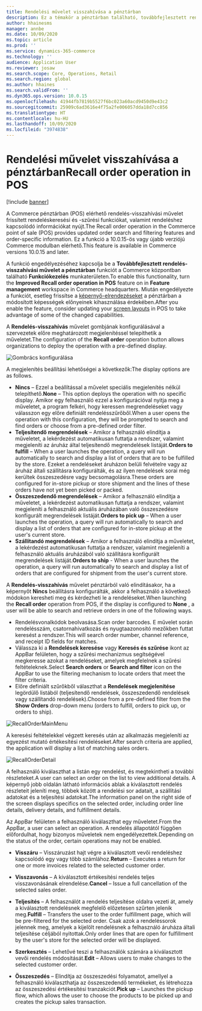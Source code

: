 ```yaml
---
title: Rendelési művelet visszahívása a pénztárban
description: Ez a témakör a pénztárban található, továbbfejlesztett rendelés-visszahívási oldalak kiemelt funkcióit ismerteti.
author: hhainesms
manager: annbe
ms.date: 10/09/2020
ms.topic: article
ms.prod: ''
ms.service: dynamics-365-commerce
ms.technology: ''
audience: Application User
ms.reviewer: josaw
ms.search.scope: Core, Operations, Retail
ms.search.region: global
ms.author: hhaines
ms.search.validFrom: ''
ms.dyn365.ops.version: 10.0.15
ms.openlocfilehash: 41944fb7819b5527f6bc023a60acd9450d9e43c2
ms.sourcegitcommit: 25909c6ad3616e4f75a2fe006057dda18d7cc856
ms.translationtype: HT
ms.contentlocale: hu-HU
ms.lasthandoff: 10/09/2020
ms.locfileid: "3974838"
---
```

# <a name="recall-order-operation-in-pos"></a><span data-ttu-id="23a70-103">Rendelési művelet visszahívása a pénztárban</span><span class="sxs-lookup"><span data-stu-id="23a70-103">Recall order operation in POS</span></span>

[!include [banner](includes/banner.md)]

<span data-ttu-id="23a70-104">A Commerce pénztárban (POS) elérhető rendelés-visszahívási művelet frissített rendeléskeresési és -szűrési funkciókat, valamint rendeléshez kapcsolódó információkat nyújt.</span><span class="sxs-lookup"><span data-stu-id="23a70-104">The Recall order operation in the Commerce point of sale (POS) provides updated order search and filtering features and order-specific information.</span></span> <span data-ttu-id="23a70-105">Ez a funkció a 10.0.15-ös vagy újabb verziójú Commerce modulban elérhető.</span><span class="sxs-lookup"><span data-stu-id="23a70-105">This feature is available in Commerce versions 10.0.15 and later.</span></span>

<span data-ttu-id="23a70-106">A funkció engedélyezéséhez kapcsolja be a **Továbbfejlesztett rendelés-visszahívási művelet a pénztárban** funkciót a Commerce központban található **Funkciókezelés** munkaterületen.</span><span class="sxs-lookup"><span data-stu-id="23a70-106">To enable this functionality, turn the **Improved Recall order operation in POS** feature on in **Feature management** workspace in Commerce headquarters.</span></span> <span data-ttu-id="23a70-107">Miután engedélyezte a funkciót, esetleg frissítse a [képernyő-elrendezéseket](pos-screen-layouts.md) a pénztárban a módosított képességek előnyeinek kihasználása érdekében.</span><span class="sxs-lookup"><span data-stu-id="23a70-107">After you enable the feature, consider updating your [screen layouts](pos-screen-layouts.md) in POS to take advantage of some of the changed  capabilities.</span></span>

<span data-ttu-id="23a70-108">A **Rendelés-visszahívás** művelet gombjának konfigurálásával a szervezetek előre meghatározott megjelenítéssel telepíthetik a műveletet.</span><span class="sxs-lookup"><span data-stu-id="23a70-108">The configuration of the **Recall order** operation button allows organizations to deploy the operation with a pre-defined display.</span></span>

![Gombrács konfigurálása](media/recallorderbuttongrid.png)

<span data-ttu-id="23a70-110">A megjelenítés beállítási lehetőségei a következők:</span><span class="sxs-lookup"><span data-stu-id="23a70-110">The display options are as follows.</span></span>
- <span data-ttu-id="23a70-111">**Nincs** – Ezzel a beállítással a művelet speciális megjelenítés nélkül telepíthető.</span><span class="sxs-lookup"><span data-stu-id="23a70-111">**None** – This option deploys the operation with no specific display.</span></span> <span data-ttu-id="23a70-112">Amikor egy felhasználó ezzel a konfigurációval nyitja meg a műveletet, a program felkéri, hogy keressen megrendeléseket vagy válasszon egy előre definiált rendelésszűrőből.</span><span class="sxs-lookup"><span data-stu-id="23a70-112">When a user opens the operation with this configuration, they will be prompted to search and find orders or choose from a pre-defined order filter.</span></span>
- <span data-ttu-id="23a70-113">**Teljesítendő megrendelések** – Amikor a felhasználó elindítja a műveletet, a lekérdezést automatikusan futtatja a rendszer, valamint megjeleníti az áruház által teljesítendő megrendelések listáját.</span><span class="sxs-lookup"><span data-stu-id="23a70-113">**Orders to fulfill** – When a user launches the operation, a query will run automatically to search and display a list of orders that are to be fulfilled by the store.</span></span> <span data-ttu-id="23a70-114">Ezeket a rendeléseket áruházon belüli felvételre vagy az áruház általi szállításra konfigurálták, és az ilyen rendelések sorai még kerültek összeszedésre vagy becsomagolásra.</span><span class="sxs-lookup"><span data-stu-id="23a70-114">These orders are configured for in-store pickup or store shipment and the lines of these orders have not yet been picked or packed.</span></span>
- <span data-ttu-id="23a70-115">**Összeszedendő megrendelések** – Amikor a felhasználó elindítja a műveletet, a lekérdezést automatikusan futtatja a rendszer, valamint megjeleníti a felhasználó aktuális áruházában való összeszedésre konfigurált megrendelések listáját.</span><span class="sxs-lookup"><span data-stu-id="23a70-115">**Orders to pick up** – When a user launches the operation, a query will run automatically to search and display a list of orders that are configured for in-store pickup at the user's current store.</span></span>
- <span data-ttu-id="23a70-116">**Szállítandó megrendelések** – Amikor a felhasználó elindítja a műveletet, a lekérdezést automatikusan futtatja a rendszer, valamint megjeleníti a felhasználó aktuális áruházából való szállításra konfigurált megrendelések listáját.</span><span class="sxs-lookup"><span data-stu-id="23a70-116">**Orders to ship** - When a user launches the operation, a query will run automatically to search and display a list of orders that are configured for shipment from the user's current store.</span></span>

<span data-ttu-id="23a70-117">A **Rendelés-visszahívás** művelet pénztárból való elindításakor, ha a képernyőt **Nincs** beállításra konfigurálták, akkor a felhasználó a következő módokon keresheti meg és kérdezheti le a rendeléseket.</span><span class="sxs-lookup"><span data-stu-id="23a70-117">When launching the **Recall order** operation from POS, if the display is configured to **None** , a user will be able to search and retrieve orders in one of the following ways.</span></span>
- <span data-ttu-id="23a70-118">Rendelésvonalkódok beolvasása.</span><span class="sxs-lookup"><span data-stu-id="23a70-118">Scan order barcodes.</span></span> <span data-ttu-id="23a70-119">E művelet során rendelésszám, csatornahivatkozás és nyugtaazonosító mezőkben futtat keresést a rendszer.</span><span class="sxs-lookup"><span data-stu-id="23a70-119">This will search order number, channel reference, and receipt ID fields for matches.</span></span>
- <span data-ttu-id="23a70-120">Válassza ki a **Rendelések keresése** vagy **Keresés és szűrése** ikont az AppBar felületen, hogy a szűrési mechanizmus segítségével megkeresse azokat a rendeléseket, amelyek megfelelnek a szűrési feltételeknek.</span><span class="sxs-lookup"><span data-stu-id="23a70-120">Select **Search orders** or **Search and filter** icon on the AppBar to use the filtering mechanism to locate orders that meet the filter criteria.</span></span>
- <span data-ttu-id="23a70-121">Előre definiált szűrőkből választhat a **Rendelések megjelenítése** legördülő listából (teljesítendő rendelések, összeszedendő rendelések vagy szállítandó rendelések).</span><span class="sxs-lookup"><span data-stu-id="23a70-121">Choose from a pre-defined filter from the **Show Orders** drop-down menu (orders to fulfill, orders to pick up, or orders to ship).</span></span>

![RecallOrderMainMenu](media/recallordermain.png)

<span data-ttu-id="23a70-123">A keresési feltételekkel végzett keresés után az alkalmazás megjeleníti az egyezést mutató értékesítési rendeléseket.</span><span class="sxs-lookup"><span data-stu-id="23a70-123">After search criteria are applied, the application will display a list of matching sales orders.</span></span>

![RecallOrderDetail](media/orderrecalldetail.png)

<span data-ttu-id="23a70-125">A felhasználó kiválaszthat a listán egy rendelést, és megtekintheti a további részleteket.</span><span class="sxs-lookup"><span data-stu-id="23a70-125">A user can select an order on the list to view additional details.</span></span> <span data-ttu-id="23a70-126">A képernyő jobb oldalán látható információs ablak a kiválasztott rendelés részleteit jeleníti meg, többek között a rendelési sor adatait, a szállítási adatokat és a teljesítési adatokat.</span><span class="sxs-lookup"><span data-stu-id="23a70-126">The information panel on the right side of the screen displays specifics on the selected order, including order line details, delivery details, and fulfillment details.</span></span>

<span data-ttu-id="23a70-127">Az AppBar felületen a felhasználó kiválaszthat egy műveletet.</span><span class="sxs-lookup"><span data-stu-id="23a70-127">From the AppBar, a user can select an operation.</span></span> <span data-ttu-id="23a70-128">A rendelés állapotától függően előfordulhat, hogy bizonyos műveletek nem engedélyezettek.</span><span class="sxs-lookup"><span data-stu-id="23a70-128">Depending on the status of the order, certain operations may not be enabled.</span></span>

- <span data-ttu-id="23a70-129">**Visszáru** – Visszáruzást hajt végre a kiválasztott vevői rendeléshez kapcsolódó egy vagy több számlához.</span><span class="sxs-lookup"><span data-stu-id="23a70-129">**Return** – Executes a return for one or more invoices related to the selected customer order.</span></span>

- <span data-ttu-id="23a70-130">**Visszavonás** – A kiválasztott értékesítési rendelés teljes visszavonásának elrendelése.</span><span class="sxs-lookup"><span data-stu-id="23a70-130">**Cancel** – Issue a full cancellation of the selected sales order.</span></span>

- <span data-ttu-id="23a70-131">**Teljesítés** – A felhasználót a rendelés teljesítése oldalra vezeti át, amely a kiválasztott rendelésnek megfelelő előzetesen szűrten jelenik meg.</span><span class="sxs-lookup"><span data-stu-id="23a70-131">**Fulfill** – Transfers the user to the order fulfillment page, which will be pre-filtered for the selected order.</span></span> <span data-ttu-id="23a70-132">Csak azok a rendeléssorok jelennek meg, amelyek a kijelölt rendelésnek a felhasználó áruháza általi teljesítése céljából nyitottak.</span><span class="sxs-lookup"><span data-stu-id="23a70-132">Only order lines that are open for fulfillment by the user's store for the selected order will be displayed.</span></span>

- <span data-ttu-id="23a70-133">**Szerkesztés** – Lehetővé teszi a felhasználók számára a kiválasztott vevői rendelés módosítását.</span><span class="sxs-lookup"><span data-stu-id="23a70-133">**Edit** – Allows users to make changes to the selected customer order.</span></span>

- <span data-ttu-id="23a70-134">**Összeszedés** – Elindítja az összeszedési folyamatot, amellyel a felhasználó kiválaszthatja az összeszedendő termékeket, és létrehozza az összeszedési értékesítési tranzakciót.</span><span class="sxs-lookup"><span data-stu-id="23a70-134">**Pick up** – Launches the pickup flow, which allows the user to choose the products to be picked up and creates the pickup sales transaction.</span></span>
